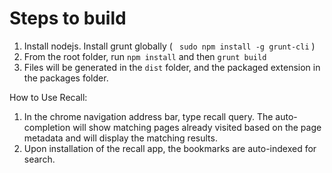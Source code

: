 # Steps to build
1. Install nodejs. Install grunt globally ( ` sudo npm install -g grunt-cli` )
2. From the root folder, run `npm install` and then `grunt build`
3. Files will be generated in the `dist` folder, and the packaged extension in the packages folder.

How to Use Recall:
1. In the chrome navigation address bar, type recall <space> query. The auto-completion will show matching pages already visited based on the page metadata and will display the matching results.
2. Upon installation of the recall app, the bookmarks are auto-indexed for search.
